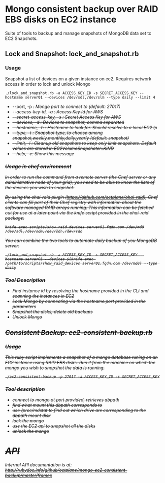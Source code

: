 # Mongo consistent backup over RAID EBS disks on EC2 instance

Suite of tools to backup and manage snapshots of MongoDB data set to EC2 Snapshots.

## Lock and Snapshot: lock_and_snapshot.rb

### Usage

Snapshot a list of devices on a given instance on ec2. Requires network access in order to lock and unlock Mongo

```shell
./lock_and_snapshot.rb -a ACCESS_KEY_ID -s SECRET_ACCESS_KEY --hostname server01 --devices /dev/sdl,/dev/slm --type daily --limit 4
```

* --port, -p <i>:   Mongo port to connect to (default: 27017)
* --access-key-id, -a <s>:   Access Key Id for AWS
* --secret-access-key, -s <s>:   Secret Access Key for AWS
* --devices, -d <s>:   Devices to snapshot, comma separated
* --hostname, -h <s>:   Hostname to look for. Should resolve to a local EC2 Ip
* --type, -t <s>:   Snapshot type, to choose among snapshot,weekly,monthly,daily,yearly (default: snapshot)
* --limit, -l <i>:   Cleanup old snapshots to keep only limit snapshots. Default values are stored in EC2VolumeSnapshoter::KIND
* --help, -e:   Show this message

### Usage in chef environment

In order to run the command from a remote server (the Chef server or any administrative node of your grid), you need to be able to know the lists of the devices you wish to snapshot.

By using the ohai-raid plugin (https://github.com/octplane/ohai-raid), Chef clients can fill part of their Chef registry with information about the software managed RAID arrays running.
This information can be fetched out for use at a later point via the knife script provided in the ohai-raid package:

```
knife exec scripts/show_raid_devices server01.fqdn.com /dev/md0
/dev/sdl,/dev/sdm,/dev/sdn,/dev/sdo
```

You can combine the two tools to automate daily backup of you MongoDB server:

```
./lock_and_snapshot.rb -a ACCESS_KEY_ID -s SECRET_ACCESS_KEY --hostname server01 --devices $(knife exec /path/to/scripts/show_raid_devices server01.fqdn.com /dev/md0) --type daily
```

### Tool Description

* Find instance id by resolving the hostname provided in the CLI and scanning the instances in EC2
* Lock Mongo by connecting via the hostname:port provided in the parameters
* Snapshot the disks, delete old backups
* Unlock Mongo

## Consistent Backup: ec2-consistent-backup.rb

### Usage

This ruby script implements a snapshot of a mongo database runing on an EC2 instance using RAID EBS disks. Run it from the machine on which the mongo you wish
to snapshot the data is running.

```shell
./ec2-consistent-backup -p 27017 -a ACCESS_KEY_ID -s SECRET_ACCESS_KEY
```

### Tool description

* connect to mongo at port provided, retrieves dbpath
* find what mount this dbpath corresponds to
* use /proc/mdstat to find out which drive are corresponding to the dbpath mount disk
* lock the mongo
* use the EC2 api to snapshot all the disks
* unlock the mongo

# API

Internal API documentation is at: http://rubydoc.info/github/octplane/mongo-ec2-consistent-backup/master/frames

